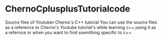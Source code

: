 # ChernoCplusplusTutorialcode
Source files of Youtuber Cherno's C++ tutorial 
You can use the source files as a reference to Cherno's Youtube tutorial's while learning c++,using it as a refernce or when you want to find soemthing specific to c++.
